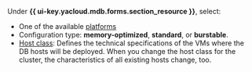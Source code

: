 
Under **{{ ui-key.yacloud.mdb.forms.section_resource }}**, select:

* One of the available [platforms](../../../compute/concepts/vm-platforms.md)
* Configuration type: **memory-optimized**, **standard**, or **burstable**.
* [Host class](../../../managed-mongodb/concepts/instance-types.md): Defines the technical specifications of the VMs where the DB hosts will be deployed. When you change the host class for the cluster, the characteristics of all existing hosts change, too.
